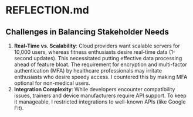 # REFLECTION.md
## Challenges in Balancing Stakeholder Needs

1. **Real-Time vs. Scalability**: Cloud providers want scalable servers for 10,000 users, whereas fitness enthusiasts desire real-time data (1-second updates). This necessitated putting effective data processing ahead of feature bloat.
The requirement for encryption and multi-factor authentication (MFA) by healthcare professionals may irritate enthusiasts who desire speedy access. I countered this by making MFA optional for non-medical users.
3. **Integration Complexity**: While developers encounter compatibility issues, trainers and device manufacturers require API support. To keep it manageable, I restricted integrations to well-known APIs (like Google Fit).

